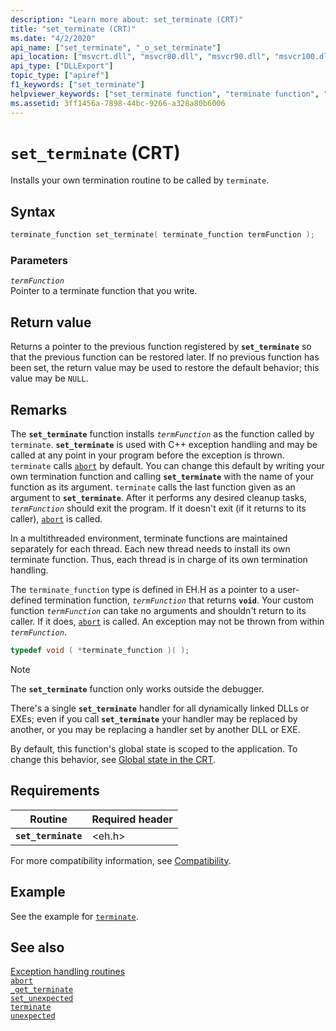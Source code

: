 ```yaml
---
description: "Learn more about: set_terminate (CRT)"
title: "set_terminate (CRT)"
ms.date: "4/2/2020"
api_name: ["set_terminate", "_o_set_terminate"]
api_location: ["msvcrt.dll", "msvcr80.dll", "msvcr90.dll", "msvcr100.dll", "msvcr100_clr0400.dll", "msvcr110.dll", "msvcr110_clr0400.dll", "msvcr120.dll", "msvcr120_clr0400.dll", "ucrtbase.dll", "api-ms-win-crt-runtime-l1-1-0.dll", "api-ms-win-crt-private-l1-1-0.dll"]
api_type: ["DLLExport"]
topic_type: ["apiref"]
f1_keywords: ["set_terminate"]
helpviewer_keywords: ["set_terminate function", "terminate function", "exception handling, termination"]
ms.assetid: 3ff1456a-7898-44bc-9266-a328a80b6006
---
```

# `set_terminate` (CRT)

Installs your own termination routine to be called by `terminate`.

## Syntax

```cpp
terminate_function set_terminate( terminate_function termFunction );
```

### Parameters

*`termFunction`*\
Pointer to a terminate function that you write.

## Return value

Returns a pointer to the previous function registered by **`set_terminate`** so that the previous function can be restored later. If no previous function has been set, the return value may be used to restore the default behavior; this value may be `NULL`.

## Remarks

The **`set_terminate`** function installs *`termFunction`* as the function called by `terminate`. **`set_terminate`** is used with C++ exception handling and may be called at any point in your program before the exception is thrown. `terminate` calls [`abort`](abort.md) by default. You can change this default by writing your own termination function and calling **`set_terminate`** with the name of your function as its argument. `terminate` calls the last function given as an argument to **`set_terminate`**. After it performs any desired cleanup tasks, *`termFunction`* should exit the program. If it doesn't exit (if it returns to its caller), [`abort`](abort.md) is called.

In a multithreaded environment, terminate functions are maintained separately for each thread. Each new thread needs to install its own terminate function. Thus, each thread is in charge of its own termination handling.

The `terminate_function` type is defined in EH.H as a pointer to a user-defined termination function, *`termFunction`* that returns **`void`**. Your custom function *`termFunction`* can take no arguments and shouldn't return to its caller. If it does, [`abort`](abort.md) is called. An exception may not be thrown from within *`termFunction`*.

```cpp
typedef void ( *terminate_function )( );
```

> [!NOTE]
> The **`set_terminate`** function only works outside the debugger.

There's a single **`set_terminate`** handler for all dynamically linked DLLs or EXEs; even if you call **`set_terminate`** your handler may be replaced by another, or you may be replacing a handler set by another DLL or EXE.

By default, this function's global state is scoped to the application. To change this behavior, see [Global state in the CRT](../global-state.md).

## Requirements

| Routine | Required header |
|---|---|
| **`set_terminate`** | \<eh.h> |

For more compatibility information, see [Compatibility](../compatibility.md).

## Example

See the example for [`terminate`](terminate-crt.md).

## See also

[Exception handling routines](../exception-handling-routines.md)\
[`abort`](abort.md)\
[`_get_terminate`](get-terminate.md)\
[`set_unexpected`](set-unexpected-crt.md)\
[`terminate`](terminate-crt.md)\
[`unexpected`](unexpected-crt.md)

